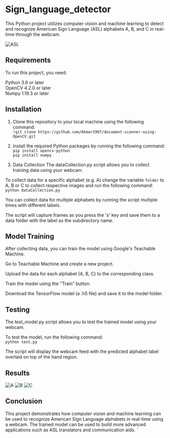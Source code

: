 # Sign_language_detector

This Python project utilizes computer vision and machine learning to detect and recognize American Sign Language (ASL) alphabets A, B, and C in real-time through the webcam.

![ASL](https://user-images.githubusercontent.com/116836999/225982125-a558929a-599b-4d67-bc83-0b43018088d3.png)


## Requirements
To run this project, you need:

Python 3.6 or later  
OpenCV 4.2.0 or later  
Numpy 1.19.3 or later


## Installation
1. Clone this repository to your local machine using the following command:  
`!git clone https://github.com/Ahmar1997/document-scanner-using-OpenCV.git`

2. Install the required Python packages by running the following command:  
`pip install opencv-python`  
`pip install numpy`  

3. Data Collection
The dataCollection.py script allows you to collect training data using your webcam.

To collect data for a specific alphabet (e.g. A) change the variable `folder` to A, B or C to collect respective images and run the following command: 
`python dataCollection.py`  

You can collect data for multiple alphabets by running the script multiple times with different labels.

The script will capture frames as you press the 's' key and save them to a data folder with the label as the subdirectory name.  


## Model Training
After collecting data, you can train the model using Google's Teachable Machine.

Go to Teachable Machine and create a new project.

Upload the data for each alphabet (A, B, C) to the corresponding class.

Train the model using the "Train" button.

Download the TensorFlow model (a .h5 file) and save it to the model folder.

## Testing
The test_model.py script allows you to test the trained model using your webcam.

To test the model, run the following command:  
`python test.py`  

The script will display the webcam feed with the predicted alphabet label overlaid on top of the hand region.


## Results

![A](https://user-images.githubusercontent.com/116836999/225985536-05bffc4a-a611-4127-98fb-c0136d22c31d.png)
![B](https://user-images.githubusercontent.com/116836999/225985571-76d3ba23-f6f1-4fa0-8867-da8380951205.png)
![C](https://user-images.githubusercontent.com/116836999/225985616-4f6beba7-1a41-4dd9-a0dc-8c619a59bc40.png)


## Conclusion
This project demonstrates how computer vision and machine learning can be used to recognize American Sign Language alphabets in real-time using a webcam. The trained model can be used to build more advanced applications such as ASL translators and communication aids.
`
